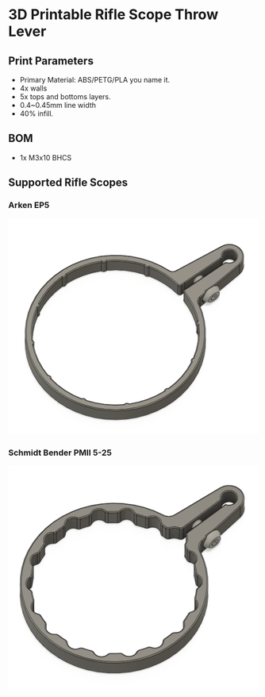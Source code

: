 # 3D Printable Rifle Scope Throw Lever

## Print Parameters

* Primary Material: ABS/PETG/PLA you name it.
* 4x walls
* 5x tops and bottoms layers.
* 0.4~0.45mm line width
* 40% infill.

## BOM

* 1x M3x10 BHCS

## Supported Rifle Scopes

### Arken EP5

![arken_ep5](Resources/arken_ep5.png)

### Schmidt Bender PMII 5-25

![schmidt_bender_pm2_525](Resources/schmidt_bender_pm2_525.png)
